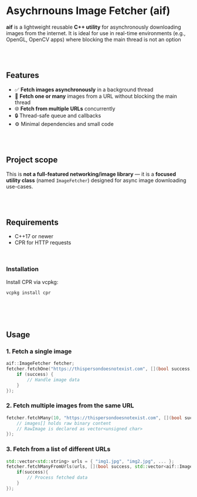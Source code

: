 # Asychrnouns Image Fetcher (aif)
**aif** is a lightweight reusable **C++ utility** for  asynchronously downloading images from the internet. It is ideal for use in real-time environments (e.g., OpenGL, OpenCV apps) where blocking the main thread is not an option 


 

<br/>
<br/>

## Features
- ✅ **Fetch images asynchronously** in a background thread
- 🔁 **Fetch one or many** images from a URL without blocking the main thread
- 🌐 **Fetch from multiple URLs** concurrently
- 🔒 Thread-safe queue and callbacks
- ⚙️ Minimal dependencies and small code

<br/>
<br/>




## Project scope
This is **not a full-featured networking/image library** — it is a **focused utility class** (named `ImageFetcher`) designed for async image downloading use-cases.


<br/>
<br/>


## Requirements


- C++17 or newer
- CPR for HTTP requests
<br/>

### Installation
Install CPR via vcpkg:
```bash
vcpkg install cpr
```

<br/>
<br/>
<br/>

## Usage

### 1. Fetch a single image

```cpp
aif::ImageFetcher fetcher;
fetcher.fetchOne("https://thispersondoesnotexist.com", [](bool success, aif::ImageFetcher::RawImage data) {
    if (success) {
        // Handle image data
    }
});
```



### 2. Fetch multiple images from the same URL
```cpp
fetcher.fetchMany(10, "https://thispersondoesnotexist.com", [](bool success, std::vector<aif::ImageFetcher::RawImage> images) {
    // images[] holds raw binary content
    // RawImage is declared as vector<unsigned char>
});
```


### 3. Fetch from a list of different URLs
```cpp
std::vector<std::string> urls = { "img1.jpg", "img2.jpg", ... };
fetcher.fetchManyFromUrls(urls, [](bool success, std::vector<aif::ImageFetcher::RawImage> imgs) {
    if(success){
        // Process fetched data
    }
});
```